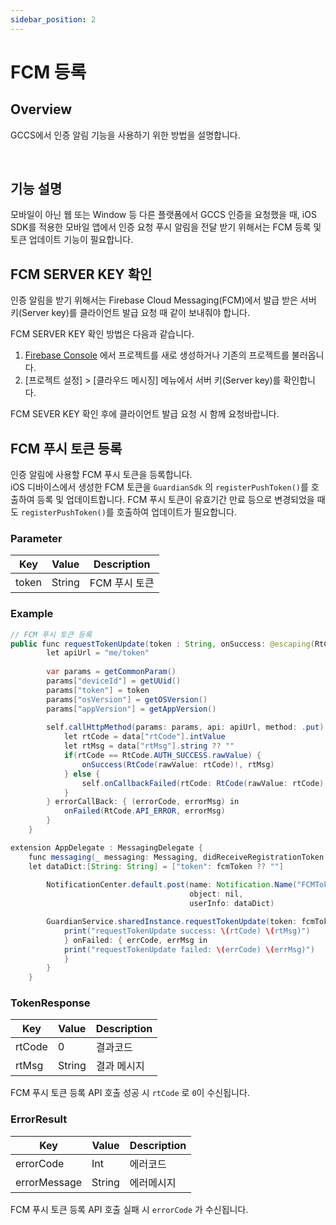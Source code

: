 ```yaml
---
sidebar_position: 2
---
```

# FCM 등록

## Overview
GCCS에서 인증 알림 기능을 사용하기 위한 방법을 설명합니다.

<br/>

## 기능 설명
모바일이 아닌 웹 또는 Window 등 다른 플랫폼에서 GCCS 인증을 요청했을 때, iOS SDK를 적용한 모바일 앱에서 인증 요청 푸시 알림을 전달 받기 위해서는 FCM 등록 및 토큰 업데이트 기능이 필요합니다.

## FCM SERVER KEY 확인
인증 알림을 받기 위해서는 Firebase Cloud Messaging(FCM)에서 발급 받은 서버 키(Server key)를 클라이언트 발급 요청 때 같이 보내줘야 합니다.   

FCM SERVER KEY 확인 방법은 다음과 같습니다.   
1. [Firebase Console](https://console.firebase.google.com/) 에서 프로젝트를 새로 생성하거나 기존의 프로젝트를 불러옵니다.  
2. [프로젝트 설정] > [클라우드 메시징] 메뉴에서 서버 키(Server key)를 확인합니다.

FCM SEVER KEY 확인 후에 클라이언트 발급 요청 시 함께 요청바랍니다.

## FCM 푸시 토큰 등록
인증 알림에 사용할 FCM 푸시 토큰을 등록합니다.  
iOS 디바이스에서 생성한 FCM 토큰을 `GuardianSdk` 의 `registerPushToken()`를 호출하여 등록 및 업데이트합니다.
FCM 푸시 토큰이 유효기간 만료 등으로 변경되었을 때도 `registerPushToken()`를 호출하여 업데이트가 필요합니다.

### Parameter
|Key|Value|Description|
|------|---|---|
|token|String|FCM 푸시 토큰|

### Example
```java
// FCM 푸시 토큰 등록
public func requestTokenUpdate(token : String, onSuccess: @escaping(RtCode, String)-> Void, onFailed: @escaping(RtCode, String)-> Void) {
        let apiUrl = "me/token"
        
        var params = getCommonParam()
        params["deviceId"] = getUUid()
        params["token"] = token
        params["osVersion"] = getOSVersion()
        params["appVersion"] = getAppVersion()
        
        self.callHttpMethod(params: params, api: apiUrl, method: .put) { (data: JSON) in
            let rtCode = data["rtCode"].intValue
            let rtMsg = data["rtMsg"].string ?? ""
            if(rtCode == RtCode.AUTH_SUCCESS.rawValue) {
                onSuccess(RtCode(rawValue: rtCode)!, rtMsg)
            } else {
                self.onCallbackFailed(rtCode: RtCode(rawValue: rtCode)!, onFailed: onFailed)
            }
        } errorCallBack: { (errorCode, errorMsg) in
            onFailed(RtCode.API_ERROR, errorMsg)
        }
    }

extension AppDelegate : MessagingDelegate {
    func messaging(_ messaging: Messaging, didReceiveRegistrationToken fcmToken: String?) {
    let dataDict:[String: String] = ["token": fcmToken ?? ""]
        
        NotificationCenter.default.post(name: Notification.Name("FCMToken"),
                                        object: nil,
                                        userInfo: dataDict)

        GuardianService.sharedInstance.requestTokenUpdate(token: fcmToken!) { rtCode, rtMsg in
            print("requestTokenUpdate success: \(rtCode) \(rtMsg)")
            } onFailed: { errCode, errMsg in
            print("requestTokenUpdate failed: \(errCode) \(errMsg)")
            }
        }
    }

```
### TokenResponse
|Key|Value|Description|
|------|---|---|
|rtCode|0|결과코드|
|rtMsg|String|결과 메시지|

FCM 푸시 토큰 등록 API 호출 성공 시 `rtCode` 로 `0`이 수신됩니다.

### ErrorResult
|Key|Value|Description|
|------|---|---|
|errorCode|Int|에러코드|
|errorMessage|String|에러메시지|

FCM 푸시 토큰 등록 API 호출 실패 시 `errorCode` 가 수신됩니다.
